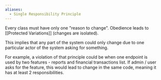 ```yaml
---
aliases:
  - Single Responsibility Principle
---
```

Every class must have only one "reason to change". 
Obedience leads to [[Protected Variations]] (changes are isolated).

This implies that any part of the system could only change due to one particular actor of the system asking for something.

For example, a violation of that principle could be when one endpoint is used by two features - reports and financial transactions list. If admin / user asks for the feature, this would lead to change in the same code, meaning it has at least 2 responsibilities.
